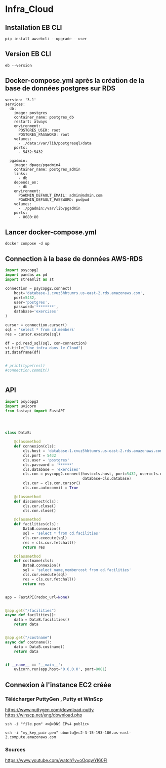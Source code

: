 # Infra_Cloud

## Installation  EB CLI

```
pip install awsebcli --upgrade --user

```
## Version EB CLI

```
eb --version
```

## Docker-compose.yml après la création de la base de données postgres sur RDS 

```
version: '3.1'
services:
  db:
    image: postgres
    container_name: postgres_db
    restart: always
    environment:
      POSTGRES_USER: root
      POSTGRES_PASSWORD: root
    volumes:
      - ./data:/var/lib/postgresql/data
    ports:
      - 5432:5432
      
  pgadmin:
    image: dpage/pgadmin4
    container_name: postgres_admin
    links:
      - db
    depends_on:
      - db
    environment:
      PGADMIN_DEFAULT_EMAIL: admin@admin.com
      PGADMIN_DEFAULT_PASSWORD: pwdpwd
    volumes:
      - ./pgadmin:/var/lib/pgadmin
    ports:
      - 8080:80

```

## Lancer docker-compose.yml

```
docker compose -d up
```

## Connection à la base de données AWS-RDS

``` Python
import psycopg2
import pandas as pd
import streamlit as st

connection = psycopg2.connect(
    host='database-1.cvuz5hbtumrs.us-east-2.rds.amazonaws.com',
    port=5432,
    user='postgres',
    password='********',
    database='exercises'
)

cursor = connection.cursor()
sql = 'select * from cd.members'
res = cursor.execute(sql)

df = pd.read_sql(sql, con=connection)
st.title("Une infra dans le Cloud")
st.dataframe(df)


# print(type(res))
#connection.commit()



```
## API

```Python
import psycopg2
import uvicorn
from fastapi import FastAPI




class DataB:

    @classmethod
    def connexion(cls):
        cls.host = 'database-1.cvuz5hbtumrs.us-east-2.rds.amazonaws.com'
        cls.port = 5432
        cls.user = 'postgres'
        cls.password = '******'
        cls.database = 'exercises'
        cls.con = psycopg2.connect(host=cls.host, port=5432, user=cls.user, password=cls.password,
                                   database=cls.database)
        cls.cur = cls.con.cursor()
        cls.con.autocommit = True

    @classmethod
    def disconnect(cls):
        cls.cur.close()
        cls.con.close()

    @classmethod
    def facilities(cls):
        DataB.connexion()
        sql = 'select * from cd.facilities'
        cls.cur.execute(sql)
        res = cls.cur.fetchall()
        return res

    @classmethod
    def costname(cls):
        DataB.connexion()
        sql = 'select name,membercost from cd.facilities'
        cls.cur.execute(sql)
        res = cls.cur.fetchall()
        return res


app = FastAPI(redoc_url=None)


@app.get("/facilities")
async def facilities():
    data = DataB.facilities()
    return data


@app.get("/costname")
async def costname():
    data = DataB.costname()
    return data


if __name__ == "__main__":
    uvicorn.run(app,host='0.0.0.0', port=8081)


```

## Connexion à l'instance EC2 créée

### Télécharger PuttyGen ,  Putty et WinScp

https://www.puttygen.com/download-putty
https://winscp.net/eng/download.php

```
ssh -i "file.pem" <>@<DNS IPv4 public>
```

```
ssh -i "my_key_pair.pem" ubuntu@ec2-3-15-193-106.us-east-2.compute.amazonaws.com

```
### Sources

https://www.youtube.com/watch?v=oOqqwYI60FI
